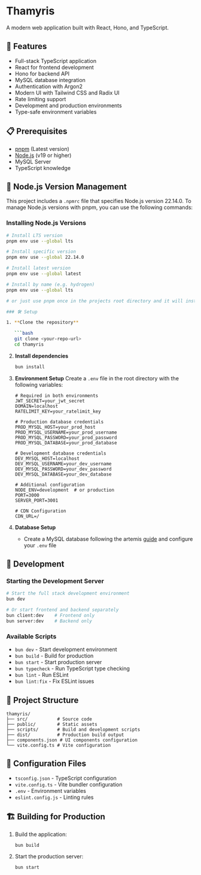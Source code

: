 # Thamyris

A modern web application built with React, Hono, and TypeScript.

## 🚀 Features

- Full-stack TypeScript application
- React for frontend development
- Hono for backend API
- MySQL database integration
- Authentication with Argon2
- Modern UI with Tailwind CSS and Radix UI
- Rate limiting support
- Development and production environments
- Type-safe environment variables

## 📋 Prerequisites

- [pnpm](https://bun.sh/) (Latest version)
- [Node.js](https://nodejs.org/) (v19 or higher)
- MySQL Server
- TypeScript knowledge

## 🔢 Node.js Version Management

This project includes a `.npmrc` file that specifies Node.js version 22.14.0. To manage Node.js versions with pnpm, you can use the following commands:

### Installing Node.js Versions

````bash
# Install LTS version
pnpm env use --global lts

# Install specific version
pnpm env use --global 22.14.0

# Install latest version
pnpm env use --global latest

# Install by name (e.g. hydrogen)
pnpm env use --global lts

# or just use pnpm once in the projects root directory and it will install the version in the npmrc

### 🛠 Setup

1. **Clone the repository**

   ```bash
   git clone <your-repo-url>
   cd thamyris
````

2. **Install dependencies**

   ```bash
   bun install
   ```

3. **Environment Setup**
   Create a `.env` file in the root directory with the following variables:

   ```env
   # Required in both environments
   JWT_SECRET=your_jwt_secret
   DOMAIN=localhost
   RATELIMIT_KEY=your_ratelimit_key

   # Production database credentials
   PROD_MYSQL_HOST=your_prod_host
   PROD_MYSQL_USERNAME=your_prod_username
   PROD_MYSQL_PASSWORD=your_prod_password
   PROD_MYSQL_DATABASE=your_prod_database

   # Development database credentials
   DEV_MYSQL_HOST=localhost
   DEV_MYSQL_USERNAME=your_dev_username
   DEV_MYSQL_PASSWORD=your_dev_password
   DEV_MYSQL_DATABASE=your_dev_database

   # Additional configuration
   NODE_ENV=development  # or production
   PORT=3000
   SERVER_PORT=3001

   # CDN Configuration
   CDN_URL=/
   ```

4. **Database Setup**
   - Create a MySQL database following the artemis [guide](https://gitea.tendokyu.moe/Hay1tsme/artemis) and configure your `.env` file

## 🚀 Development

### Starting the Development Server

```bash
# Start the full stack development environment
bun dev

# Or start frontend and backend separately
bun client:dev    # Frontend only
bun server:dev    # Backend only
```

### Available Scripts

- `bun dev` - Start development environment
- `bun build` - Build for production
- `bun start` - Start production server
- `bun typecheck` - Run TypeScript type checking
- `bun lint` - Run ESLint
- `bun lint:fix` - Fix ESLint issues

## 📁 Project Structure

```
thamyris/
├── src/           # Source code
├── public/        # Static assets
├── scripts/       # Build and development scripts
├── dist/          # Production build output
├── components.json # UI components configuration
└── vite.config.ts # Vite configuration
```

## 🔧 Configuration Files

- `tsconfig.json` - TypeScript configuration
- `vite.config.ts` - Vite bundler configuration
- `.env` - Environment variables
- `eslint.config.js` - Linting rules

## 🏗 Building for Production

1. Build the application:

   ```bash
   bun build
   ```

2. Start the production server:
   ```bash
   bun start
   ```

